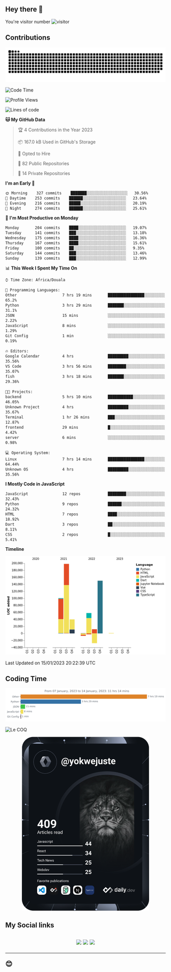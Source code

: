 ## Hey there 👋
You're visitor number ![visitor](https://profile-counter.glitch.me/yokwejuste/count.svg)

## Contributions
<p align="center">
  <img src="https://raw.githubusercontent.com/yokwejuste/yokwejuste/output/github-contribution-grid-snake.svg" />
</p>

<!--START_SECTION:waka-->
![Code Time](http://img.shields.io/badge/Code%20Time-1%2C321%20hrs%2039%20mins-blue)

![Profile Views](http://img.shields.io/badge/Profile%20Views-13-blue)

![Lines of code](https://img.shields.io/badge/From%20Hello%20World%20I%27ve%20Written-523%20Thousand%20lines%20of%20code-blue)

**🐱 My GitHub Data** 

> 🏆 4 Contributions in the Year 2023
 > 
> 📦 167.0 kB Used in GitHub's Storage 
 > 
> 💼 Opted to Hire
 > 
> 📜 82 Public Repositories 
 > 
> 🔑 14 Private Repositories  
 > 
**I'm an Early 🐤** 

```text
🌞 Morning    327 commits    ███████░░░░░░░░░░░░░░░░░░   30.56% 
🌆 Daytime    253 commits    ██████░░░░░░░░░░░░░░░░░░░   23.64% 
🌃 Evening    216 commits    █████░░░░░░░░░░░░░░░░░░░░   20.19% 
🌙 Night      274 commits    ██████░░░░░░░░░░░░░░░░░░░   25.61%

```
📅 **I'm Most Productive on Monday** 

```text
Monday       204 commits    ████░░░░░░░░░░░░░░░░░░░░░   19.07% 
Tuesday      141 commits    ███░░░░░░░░░░░░░░░░░░░░░░   13.18% 
Wednesday    175 commits    ████░░░░░░░░░░░░░░░░░░░░░   16.36% 
Thursday     167 commits    ████░░░░░░░░░░░░░░░░░░░░░   15.61% 
Friday       100 commits    ██░░░░░░░░░░░░░░░░░░░░░░░   9.35% 
Saturday     144 commits    ███░░░░░░░░░░░░░░░░░░░░░░   13.46% 
Sunday       139 commits    ███░░░░░░░░░░░░░░░░░░░░░░   12.99%

```


📊 **This Week I Spent My Time On** 

```text
⌚︎ Time Zone: Africa/Douala

💬 Programming Languages: 
Other                    7 hrs 19 mins       ████████████████░░░░░░░░░   65.2% 
Python                   3 hrs 29 mins       ███████░░░░░░░░░░░░░░░░░░   31.1% 
JSON                     15 mins             ░░░░░░░░░░░░░░░░░░░░░░░░░   2.22% 
JavaScript               8 mins              ░░░░░░░░░░░░░░░░░░░░░░░░░   1.29% 
Git Config               1 min               ░░░░░░░░░░░░░░░░░░░░░░░░░   0.19%

🔥 Editors: 
Google Calendar          4 hrs               █████████░░░░░░░░░░░░░░░░   35.56% 
VS Code                  3 hrs 56 mins       ████████░░░░░░░░░░░░░░░░░   35.07% 
fish                     3 hrs 18 mins       ███████░░░░░░░░░░░░░░░░░░   29.36%

🐱‍💻 Projects: 
backend                  5 hrs 10 mins       ███████████░░░░░░░░░░░░░░   46.05% 
Unknown Project          4 hrs               █████████░░░░░░░░░░░░░░░░   35.67% 
Terminal                 1 hr 26 mins        ███░░░░░░░░░░░░░░░░░░░░░░   12.87% 
frontend                 29 mins             █░░░░░░░░░░░░░░░░░░░░░░░░   4.42% 
server                   6 mins              ░░░░░░░░░░░░░░░░░░░░░░░░░   0.98%

💻 Operating System: 
Linux                    7 hrs 14 mins       ████████████████░░░░░░░░░   64.44% 
Unknown OS               4 hrs               █████████░░░░░░░░░░░░░░░░   35.56%

```

**I Mostly Code in JavaScript** 

```text
JavaScript               12 repos            ████████░░░░░░░░░░░░░░░░░   32.43% 
Python                   9 repos             ██████░░░░░░░░░░░░░░░░░░░   24.32% 
HTML                     7 repos             ████░░░░░░░░░░░░░░░░░░░░░   18.92% 
Dart                     3 repos             ██░░░░░░░░░░░░░░░░░░░░░░░   8.11% 
CSS                      2 repos             █░░░░░░░░░░░░░░░░░░░░░░░░   5.41%

```


**Timeline**

![Chart not found](https://raw.githubusercontent.com/yokwejuste/yokwejuste/master/charts/bar_graph.png) 


 Last Updated on 15/01/2023 20:22:39 UTC
<!--END_SECTION:waka-->

## Coding Time

[![wakatime-stats](https://github.com/yokwejuste/yokwejuste/blob/master/images/stat.svg)](https://wakatime.com/@yokwejuste)

![Le COQ](https://metrics.lecoq.io/yokwejuste/)
<p align="center">
  <a href="#"><img src="https://github.com/yokwejuste/yokwejuste/blob/master/devcard.svg" width="400" alt="Yonkeu K. Steve's Dev Card"/></a>
</p>
<h2>My Social links<h2>
<p align="center">
  <a href="https://twitter.com/yokwejuste"><img src="https://img.shields.io/badge/twitter-%231DA1F2.svg?style=for-the-badge&logo=Twitter&logoColor=white"></a>
  <a href="https://linkedin.com/in/yokwejuste"><img src="https://img.shields.io/badge/linkedin-%230077B5.svg?style=for-the-badge&logo=linkedin&logoColor=white"></a>
  <a href="https://instagram.com/yokwejuste0"><img src="https://img.shields.io/badge/instagram-%23E4405F.svg?style=for-the-badge&logo=Instagram&logoColor=white"></a>
</p>
<hr>
😊
